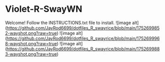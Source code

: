 # Violet-R-SwayWN
Welcome! Follow the INSTRUCTIONS.txt file to install.
![image alt] (https://github.com/JayRod6699/dotfiles_R_swayrice/blob/main/1752699852-wayshot.png?raw=true)
![image alt] (https://github.com/JayRod6699/dotfiles_R_swayrice/blob/main/1752699968-wayshot.png?raw=true)
![image alt] (https://github.com/JayRod6699/dotfiles_R_swayrice/blob/main/1752699883-wayshot.png?raw=true)
